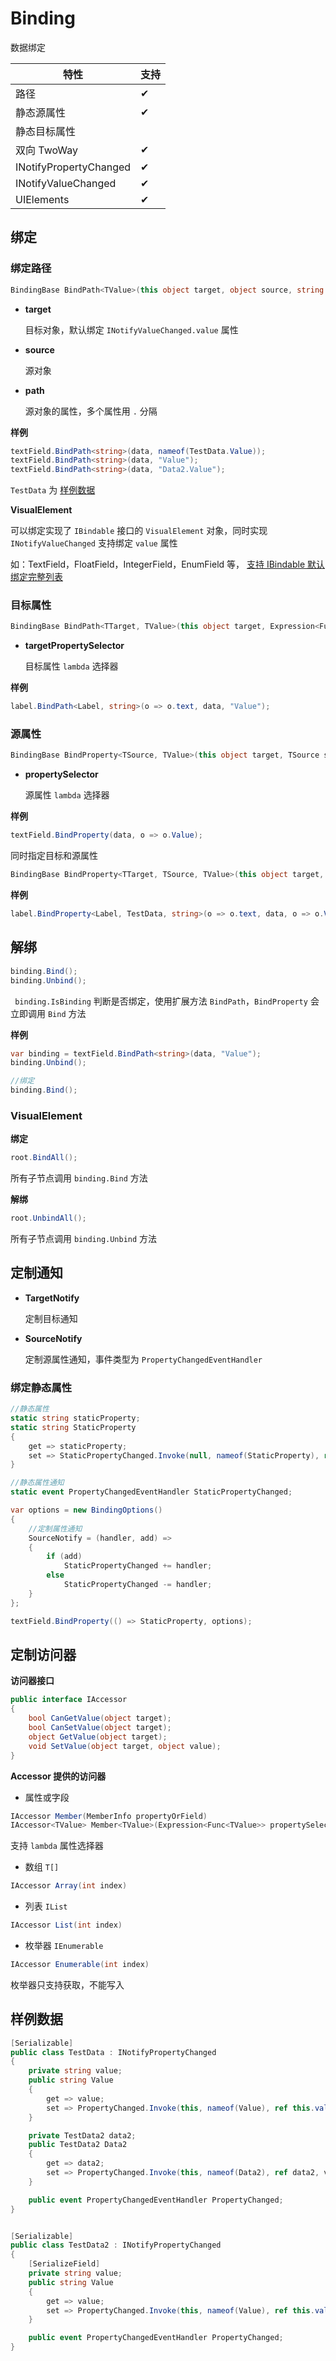 # Binding

数据绑定

| 特性                   | 支持 |
| ---------------------- | ---- |
| 路径                   | ✔    |
| 静态源属性             | ✔    |
| 静态目标属性           |      |
| 双向 TwoWay            | ✔    |
| INotifyPropertyChanged | ✔    |
| INotifyValueChanged    | ✔    |
| UIElements             | ✔    |



## 绑定

### 绑定路径

```c#
BindingBase BindPath<TValue>(this object target, object source, string path)
```

- **target**

  目标对象，默认绑定 `INotifyValueChanged.value` 属性

- **source**

  源对象

- **path**

  源对象的属性，多个属性用 `.` 分隔

**样例**

```c#
textField.BindPath<string>(data, nameof(TestData.Value));
textField.BindPath<string>(data, "Value");
textField.BindPath<string>(data, "Data2.Value");
```

`TestData` 为 [样例数据](#样例数据)

**VisualElement**

可以绑定实现了 `IBindable` 接口的 `VisualElement` 对象，同时实现  `INotifyValueChanged` 支持绑定 `value` 属性

如：TextField，FloatField，IntegerField，EnumField 等， [支持 IBindable 默认绑定完整列表](https://docs.unity3d.com/Manual/UIE-Binding.html)

### 目标属性

```c#
BindingBase BindPath<TTarget, TValue>(this object target, Expression<Func<TTarget, TValue>> targetPropertySelector, object source, string path)
```

- **targetPropertySelector**

  目标属性 `lambda` 选择器

**样例**

```c#
label.BindPath<Label, string>(o => o.text, data, "Value");
```



### 源属性

```c#
BindingBase BindProperty<TSource, TValue>(this object target, TSource source, Expression<Func<TSource, TValue>> propertySelector)
```

- **propertySelector**

  源属性 `lambda` 选择器

**样例**

```c#
textField.BindProperty(data, o => o.Value);
```



同时指定目标和源属性

```c#
BindingBase BindProperty<TTarget, TSource, TValue>(this object target, Expression<Func<TTarget, TValue>> targetPropertySelector, TSource source, Expression<Func<TSource, TValue>> propertySelector)
```

**样例**

```c#
label.BindProperty<Label, TestData, string>(o => o.text, data, o => o.Value);
```



## 解绑

```c#
binding.Bind();
binding.Unbind();
```

` binding.IsBinding` 判断是否绑定，使用扩展方法 `BindPath`，`BindProperty` 会立即调用 `Bind` 方法

**样例**

```c#
var binding = textField.BindPath<string>(data, "Value");
binding.Unbind();

//绑定
binding.Bind();
```



### VisualElement

**绑定**

```c#
root.BindAll();
```

所有子节点调用 `binding.Bind` 方法

**解绑**

```c#
root.UnbindAll();
```

所有子节点调用 `binding.Unbind` 方法

## 定制通知

- **TargetNotify**

  定制目标通知

- **SourceNotify**

  定制源属性通知，事件类型为 `PropertyChangedEventHandler`

### 绑定静态属性

```c#
//静态属性
static string staticProperty;
static string StaticProperty
{
    get => staticProperty;
    set => StaticPropertyChanged.Invoke(null, nameof(StaticProperty), ref staticProperty, value);
}

//静态属性通知
static event PropertyChangedEventHandler StaticPropertyChanged;

var options = new BindingOptions()
{
    //定制属性通知
    SourceNotify = (handler, add) =>
    {
        if (add)
            StaticPropertyChanged += handler;
        else
            StaticPropertyChanged -= handler;
    }
};

textField.BindProperty(() => StaticProperty, options);
```



## 定制访问器

**访问器接口**

```c#
public interface IAccessor
{
    bool CanGetValue(object target);
    bool CanSetValue(object target);
    object GetValue(object target);
    void SetValue(object target, object value);
}
```

**Accessor 提供的访问器**

- 属性或字段

```c#
IAccessor Member(MemberInfo propertyOrField)
IAccessor<TValue> Member<TValue>(Expression<Func<TValue>> propertySelector)
```

支持 `lambda` 属性选择器

- 数组 `T[]`

```c#
IAccessor Array(int index)
```

- 列表 `IList`

```c#
IAccessor List(int index)
```

- 枚举器 `IEnumerable`

```c#
IAccessor Enumerable(int index)
```

枚举器只支持获取，不能写入



## 样例数据

```c#
[Serializable]
public class TestData : INotifyPropertyChanged
{
    private string value;
    public string Value
    {
        get => value;
        set => PropertyChanged.Invoke(this, nameof(Value), ref this.value, value);
    }

    private TestData2 data2;
    public TestData2 Data2
    {
        get => data2;
        set => PropertyChanged.Invoke(this, nameof(Data2), ref data2, value);
    }

    public event PropertyChangedEventHandler PropertyChanged;
}


[Serializable]
public class TestData2 : INotifyPropertyChanged
{
    [SerializeField]
    private string value;
    public string Value
    {
        get => value;
        set => PropertyChanged.Invoke(this, nameof(Value), ref this.value, value);
    }

    public event PropertyChangedEventHandler PropertyChanged;
}
```

